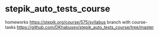# stepik_auto_tests_course
homeworks
https://stepik.org/course/575/syllabus
branch with course-tasks https://github.com/DKhabusev/stepik_auto_tests_course/tree/master
